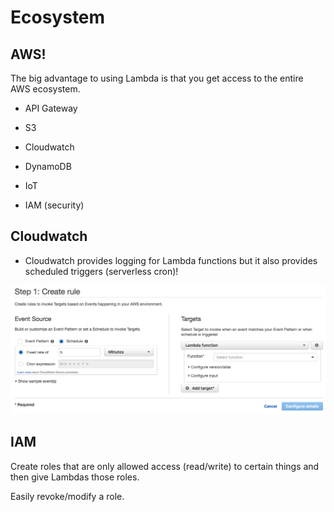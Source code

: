 # Ecosystem


## AWS!
The big advantage to using Lambda is that you get access to the entire AWS ecosystem.

- API Gateway
<!-- .element: class="fragment" -->

- S3
<!-- .element: class="fragment" -->

- Cloudwatch
<!-- .element: class="fragment" -->

- DynamoDB
<!-- .element: class="fragment" -->

- IoT
<!-- .element: class="fragment" -->

- IAM (security)
<!-- .element: class="fragment" -->


## Cloudwatch
- Cloudwatch provides logging for Lambda functions but it also provides scheduled triggers (serverless cron)!

![](/images/cron.png)


## IAM
Create roles that are only allowed access (read/write) to certain things and then give Lambdas those roles.


Easily revoke/modify a role.
